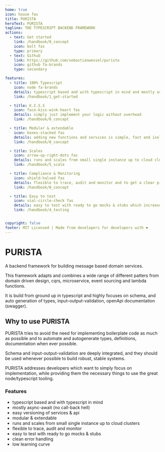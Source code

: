 ```yaml
---
home: true
icon: house fas
title: PURISTA
heroText: PURISTA
tagline: THE TYPESCRIPT BACKEND FRAMEWORK
actions:
  - text: Get started
    link: /handbook/0_concept
    icon: bolt fas
    type: primary
  - text: Github
    link: https://github.com/sebastianwessel/purista
    icon: github fa-brands
    type: secondary

features:
  - title: 100% Typescript
    icon: node fa-brands
    details: typescript based and with typescript in mind and mostly async-await (no call-back hell)
    link: /handbook/1_get-started

  - title: K.I.S.S
    icon: face-kiss-wink-heart fas
    details: simply just implement your logic without overhead
    link: /handbook/0_concept

  - title: Modular & extendable
    icon: boxes-stacked fas
    details: adding new functions and services is simple, fast and isolated
    link: /handbook/0_concept

  - title: Scales
    icon: arrow-up-right-dots fas
    details: runs and scales from small single instance up to cloud clusters.
    link: /handbook/5_scale

  - title: Compliance & Monitoring
    icon: shield-halved fas
    details: flexible to trace, audit and monitor and to get a clear picture of what's going on
    link: /handbook/0_concept

  - title: Easy to test
    icon: vial-circle-check fas
    details: easy to test with ready to go mocks & stubs which increases productivity and reduces costs
    link: /handbook/4_testing


copyright: false
footer: MIT Licensed | Made from developers for developers with ❤️
---
```


# PURISTA

A backend framework for building message based domain services.

This framework adapts and combines a wide range of different patters from domain driven design, cqrs, microservice, event sourcing and lambda functions.

It is build from ground up in typescript and highly focuses on schema, and auto generation of types, input-output-validation, openApi documentation (swagger).

## Why to use PURISTA

PURISTA tries to avoid the need for implementing boilerplate code as much as possible and to automate and autogenerate types, definitions, documentation when ever possible.

Schema and input-output-validation are deeply integrated, and they should be used whenever possible to build robust, stable systems.

PURISTA addresses developers which want to simply focus on implementation, while providing them the necessary things to use the great node/typescript tooling.

### Features

- typescript based and with typescript in mind
- mostly async-await (no call-back hell)
- easy versioning of services & api
- modular & extendable
- runs and scales from small single instance up to cloud clusters
- flexible to trace, audit and monitor
- easy to test with ready to go mocks & stubs
- clean error handling
- low learning curve


